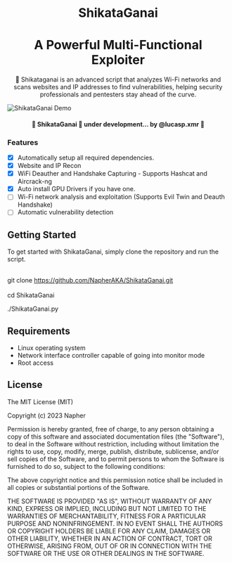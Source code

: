 <h1 align="center">ShikataGanai</h1>


<h1 align="center">
    <a>A Powerful Multi-Functional Exploiter </a>
</h1>
<p align="center">🚀 Shikataganai is an advanced script that analyzes Wi-Fi networks and scans websites and IP addresses to find vulnerabilities, helping security professionals and pentesters stay ahead of the curve.</p>


![ShikataGanai Demo](demo.gif)

<h4 align="center"> 
	🚧  ShikataGanai 🚀 under development... by @lucasp.xmr 🚧
</h4>


### Features
- [x] Automatically setup all required dependencies.
- [x] Website and IP Recon
- [x] WiFi Deauther and Handshake Capturing - Supports Hashcat and Aircrack-ng
- [X] Auto install GPU Drivers if you have one.
- [ ] Wi-Fi network analysis and exploitation (Supports Evil Twin and Deauth Handshake)
- [ ] Automatic vulnerability detection 

## Getting Started 

To get started with ShikataGanai, simply clone the repository and run the script.

<br>git clone https://github.com/NapherAKA/ShikataGanai.git </br>
<br>cd ShikataGanai</br>

./ShikataGanai.py
  
## Requirements 
- Linux operating system 
- Network interface controller capable of going into monitor mode 
- Root access 

## License

The MIT License (MIT)

Copyright (c) 2023 Napher

Permission is hereby granted, free of charge, to any person obtaining a copy
of this software and associated documentation files (the "Software"), to deal
in the Software without restriction, including without limitation the rights
to use, copy, modify, merge, publish, distribute, sublicense, and/or sell
copies of the Software, and to permit persons to whom the Software is
furnished to do so, subject to the following conditions:

The above copyright notice and this permission notice shall be included in all
copies or substantial portions of the Software.

THE SOFTWARE IS PROVIDED "AS IS", WITHOUT WARRANTY OF ANY KIND, EXPRESS OR
IMPLIED, INCLUDING BUT NOT LIMITED TO THE WARRANTIES OF MERCHANTABILITY,
FITNESS FOR A PARTICULAR PURPOSE AND NONINFRINGEMENT. IN NO EVENT SHALL THE
AUTHORS OR COPYRIGHT HOLDERS BE LIABLE FOR ANY CLAIM, DAMAGES OR OTHER
LIABILITY, WHETHER IN AN ACTION OF CONTRACT, TORT OR OTHERWISE, ARISING FROM,
OUT OF OR IN CONNECTION WITH THE SOFTWARE OR THE USE OR OTHER DEALINGS IN THE
SOFTWARE.
